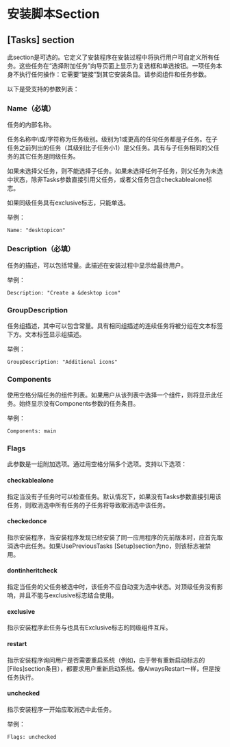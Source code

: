 # 安装脚本Section

## [Tasks] section

此section是可选的。它定义了安装程序在安装过程中将执行用户可自定义所有任务。这些任务在“选择附加任务”向导页面上显示为复选框和单选按钮。一项任务本身不执行任何操作：它需要“链接”到其它安装条目。请参阅组件和任务参数。

以下是受支持的参数列表：

### Name（必填）

任务的内部名称。

任务名称中\或/字符称为任务级别。级别为1或更高的任何任务都是子任务。在子任务之前列出的任务（其级别比子任务小1）是父任务。具有与子任务相同的父任务的其它任务是同级任务。

如果未选择父任务，则不能选择子任务。如果未选择任何子任务，则父任务为未选中状态，除非Tasks参数直接引用父任务，或者父任务包含checkablealone标志。

如果同级任务具有exclusive标志，只能单选。

举例：

```
Name: "desktopicon"
```

### Description（必填）

任务的描述，可以包括常量。此描述在安装过程中显示给最终用户。

举例：

```
Description: "Create a &desktop icon"
```

### GroupDescription

任务组描述，其中可以包含常量。具有相同组描述的连续任务将被分组在文本标签下方。文本标签显示组描述。

举例：

```
GroupDescription: "Additional icons"
```

### Components

使用空格分隔任务的组件列表。如果用户从该列表中选择一个组件，则将显示此任务。始终显示没有Components参数的任务条目。

举例：

```
Components: main
```

### Flags

此参数是一组附加选项。通过用空格分隔多个选项。支持以下选项：

#### checkablealone

指定当没有子任务时可以检查任务。默认情况下，如果没有Tasks参数直接引用该任务，则取消选中所有任务的子任务将导致取消选中该任务。

#### checkedonce

指示安装程序，当安装程序发现已经安装了同一应用程序的先前版本时，应首先取消选中此任务。如果UsePreviousTasks [Setup]section为no，则该标志被禁用。

#### dontinheritcheck

指定当任务的父任务被选中时，该任务不应自动变为选中状态。对顶级任务没有影响，并且不能与exclusive标志结合使用。

#### exclusive

指示安装程序此任务与也具有Exclusive标志的同级组件互斥。

#### restart

指示安装程序询问用户是否需要重启系统（例如，由于带有重新启动标志的[Files]section条目），都要求用户重新启动系统。像AlwaysRestart一样，但是按任务执行。

#### unchecked

指示安装程序一开始应取消选中此任务。

举例：

```
Flags: unchecked
```